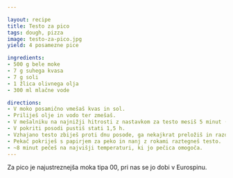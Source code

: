 ```yaml
---

layout: recipe
title: Testo za pico
tags: dough, pizza
image: testo-za-pico.jpg
yield: 4 posamezne pice

ingredients:
- 500 g bele moke
- 7 g suhega kvasa
- 7 g soli
- 1 žlica olivnega olja
- 300 ml mlačne vode

directions:
- V moko posamično vmešaš kvas in sol.
- Priliješ olje in vodo ter zmešaš.
- V mešalniku na najnižji hitrosti z nastavkom za testo mesiš 5 minut (ali ročno 10 minut).
- V pokriti posodi pustiš stati 1,5 h.
- Vzhajano testo zbiješ proti dnu posode, ga nekajkrat preložiš in razdeliš na 4 dele.
- Pekač pokriješ s papirjem za peko in nanj z rokami raztegneš testo.
- ~8 minut pečeš na najvišji temperaturi, ki jo pečica omogoča.
---
```


Za pico je najustreznejša moka tipa 00, pri nas se jo dobi v Eurospinu.
